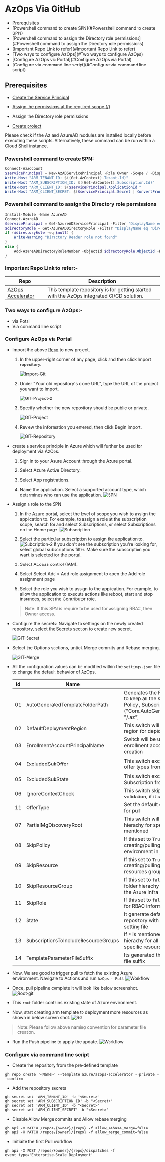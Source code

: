 # AzOps Via GitHub



- [Prerequisites](#Prerequisites)
- [Powershell command to create SPN](#Powershell command to create SPN)
- [Powershell command to assign the Directory role permissions](#Powershell command to assign the Directory role permissions)
- [Important Repo Link to refer](#Important Repo Link to refer)
- [Two ways to configure AzOps](#Two ways to configure AzOps)
- [Configure AzOps via Portal](#Configure AzOps via Portal)
- [Configure via command line script](#Configure via command line script)



## Prerequisites

* [Create the Service Principal](https://docs.microsoft.com/en-us/azure/active-directory/develop/howto-create-service-principal-portal)

* [Assign the permissions at the required scope (/)](https://docs.microsoft.com/en-us/azure/active-directory/develop/howto-create-service-principal-portal)
* Assign the Directory role permissions

* [Create project](https://docs.microsoft.com/en-us/azure/devops/organizations/projects/create-project?view=azure-devops&tabs=preview-page)

Please check if the Az and AzureAD modules are installed locally before executing these scripts. Alternatively, these command can be run within a Cloud Shell instance.

### Powershell command to create SPN:
```powershell
Connect-AzAccount
$servicePrincipal = New-AzADServicePrincipal -Role Owner -Scope / -DisplayName AzOps
Write-Host "ARM_TENANT_ID: $((Get-AzContext).Tenant.Id)"
Write-Host "ARM_SUBSCRIPTION_ID: $((Get-AzContext).Subscription.Id)"
Write-Host "ARM_CLIENT_ID: $($servicePrincipal.ApplicationId)"
Write-Host "ARM_CLIENT_SECRET: $($servicePrincipal.Secret | ConvertFrom-SecureString -AsPlainText)"
```
### Powershell command to assign the Directory role permissions

```powershell
Install-Module -Name AzureAD
Connect-AzureAD
$servicePrincipal = Get-AzureADServicePrincipal -Filter "DisplayName eq 'AzOps'"
$directoryRole = Get-AzureADDirectoryRole -Filter "DisplayName eq 'Directory Readers'"
if ($directoryRole -eq $null) {
    Write-Warning "Directory Reader role not found"
}
else {
    Add-AzureADDirectoryRoleMember -ObjectId $directoryRole.ObjectId -RefObjectId $servicePrincipal.ObjectId
}
```

### Important Repo Link to refer:- 

Repo | Description
-|-
[AzOps Accelerator](https://github.com/Azure/AzOps-Accelerator.git) | This template repository is for getting started with the AzOps integrated CI/CD solution.

###  Two ways to configure AzOps:-
- via Potal
- Via command line script

### Configure AzOps via Portal

- Import the above [Repo](https://github.com/Azure/AzOps-Accelerator.git) to new project.

    1. In the upper-right corner of any page, click  and then click Import repository.

        ![Import-Git](./Media/Actions/Import-GIT.PNG)

    2. Under "Your old repository's clone URL", type the URL of the project you want to import.

        ![GIT-Project-2](./Media/Actions/GIT-Project-2.PNG)

    3. Specify whether the new repository should be public or private.

        ![GIT-Project](./Media/Actions/GIT-Project.PNG)

    4. Review the information you entered, then click Begin import.

        ![GIT-Repository](./Media/Actions/GIT-Repository.PNG)

-  create a service principle in Azure which will further be used for deployment via AzOps.
    1. Sign in to your Azure Account through the Azure portal.

    2. Select Azure Active Directory.

    3. Select App registrations.

    4. Name the application. Select a supported account type, which determines who can use the application.
    ![SPN](./Media/Pipelines/SPN.PNG)  

-  Assign a role to the SPN
    1. In the Azure portal, select the level of scope you wish to assign the application to. For example, to assign a role at the subscription scope, search for and select Subscriptions, or select Subscriptions on the Home page.
    ![Subscription](./Media/Pipelines/Subscription.PNG)

    2. Select the particular subscription to assign the application to.
    ![Subcription-2](./Media/Pipelines/Subscription-2.PNG) 
If you don't see the subscription you're looking for, select global subscriptions filter. Make sure the subscription you want is selected for the portal.

    3. Select Access control (IAM).

    4. Select Select Add > Add role assignment to open the Add role assignment page.

    5. Select the role you wish to assign to the application. For example, to allow the application to execute actions like reboot, start and stop instances, select the Contributor role.

    > Note: If this SPN is require to be used for assigning RBAC, then Owner access.

- Configure the secrets: Navigate to settings on the newly created repository, select the Secrets section to create new secret.

    ![GIT-Secret](./Media/Actions/GIT-Secret.PNG) 

- Select the Options sections, untick Merge commits and Rebase merging.

    ![GIT-Merge](./Media/Actions/GIT-Merge.PNG) 
- All the configuration values can be modified within the `settings.json` file to change the default behavior of AzOps.      

    Id|Name|Description|Example
    -|-|-|-
    01|AutoGeneratedTemplateFolderPath|Generates the Folder within the `root` folder to keep all the standalone json file like Policy , Subscription detail etc.("Core.AutoGeneratedTemplateFolderPath": "/.az")|![Auto-Generated-Template-FolderPath](./Media/Pipelines/Auto-Generated-Template-FolderPath.PNG)
    02|DefaultDeploymentRegion|This switch will to be used to set the default region for deployments|`"Core.DefaultDeploymentRegion": "northeurope"`
    03|EnrollmentAccountPrincipalName| Switch will be used to set the default enrollment account in case of Subscription creation|`"Core.EnrollmentAccountPrincipalName": ""`|
    04|ExcludedSubOffer|This switch excludes speicific Subscription offer types from getting pulled |`"Core.ExcludedSubOffer": [ "AzurePass_2014-09-01","FreeTrial_2014-09-01","AAD_2015-09-01"]`|
    05|ExcludedSubState|This switch excludes  specific states of Subscription from getting pulled |`"Core.ExcludedSubState": ["Disabled","Deleted","Warned","Expired"]`|
    06|IgnoreContextCheck|This switch skip Azure PowerShell context validation, if it set to true|`"Core.IgnoreContextCheck": false`
    11|OfferType|Set the default offer type for Subscriptions for pull|`"Core.OfferType": "MS-AZR-0017P"`
    07|PartialMgDiscoveryRoot| This switch will generate seperate folder hierachy for specific Management Groups if mentioned|`"Core.PartialMgDiscoveryRoot": []"`
    08|SkipPolicy| If this set to `True`, then it will avoid creating/pulling Azure Policy state of the environment in json file|`"Core.SkipPolicy": false`
    09|SkipResource|If this set to `True`, then it will avoid creating/pulling Azure resources within the resources group information in json file|`"Core.SkipResource": false`
    10|SkipResourceGroup|If this set to `false`, then it will generate folder hierachy for all Resource Groups in the Azure infra|`"Core.SkipResourceGroup": false`
    11|SkipRole|If this set to `false`, then it will generate file for RBAC information in the Azure infra|`"Core.SkipRole": false`
    12|State|It generate default top level folder in the repository with the name defined in the setting file|![State](./Media/Pipelines/State.PNG)
    13|SubscriptionsToIncludeResourceGroups|If `*` is mentioned then, it will generate folder hierachy for all Resource Groups, else specific resource group can be mentioned |`"Core.SubscriptionsToIncludeResourceGroups": "*"`
    14|TemplateParameterFileSuffix|Its generated the template file with specific file suffix|`"Core.TemplateParameterFileSuffix": ".json"`

- Now, We are good to trigger pull to fetch the existing Azure environment. Navigate to Actions and run `AzOps - Pull`
![Workflow](./Media/Actions/workflow.PNG)  

- Once, pull pipeline complete it will look like below screenshot.
![Root-git](./Media/Actions/Root-GIT.PNG)
- This `root` folder contains existing state of Azure environment.
- Now, start creating arm template to deployment more resources as shown in below screen shot.
![RG](./Media/Pipelines/RG.PNG)

> Note: Please follow above naming convention for parameter file creation.

- Run the Push pipeline to apply the update.
![Workflow](./Media/Actions/workflow.PNG)

### Configure via command line script

- Create the repository from the pre-defined template

```git
gh repo create '<Name>' --template azure/azops-accelerator --private --confirm
```
- Add the repository secrets
```git
gh secret set 'ARM_TENANT_ID' -b "<Secret>"
gh secret set 'ARM_SUBSCRIPTION_ID' -b "<Secret>"
gh secret set 'ARM_CLIENT_ID' -b "<Secret>"
gh secret set 'ARM_CLIENT_SECRET' -b "<Secret>"
```
- Disable Allow Merge commits and Allow rebase merging

```git
gh api -X PATCH /repos/{owner}/{repo} -f allow_rebase_merge=false
gh api -X PATCH /repos/{owner}/{repo} -f allow_merge_commit=false
```
- Initiaite the first Pull workflow

```git
gh api -X POST /repos/{owner}/{repo}/dispatches -f event_type='Enterprise-Scale Deployment'
```
